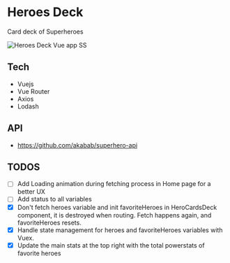 # Heroes Deck
Card deck of Superheroes

![Heroes Deck Vue app SS](https://i.postimg.cc/jdsQgGqP/Screen-Shot-2019-03-24-at-11-07-32.png "Heroes Deck Vue app")

## Tech
* Vuejs
* Vue Router
* Axios
* Lodash

## API
* https://github.com/akabab/superhero-api

## TODOS

- [ ] Add Loading animation during fetching process in Home page for a better UX
- [ ] Add status to all variables
- [x] Don't fetch heroes variable and init favoriteHeroes in HeroCardsDeck component, it is destroyed when routing. Fetch happens again, and favoriteHeroes resets.
- [x] Handle state management for heroes and favoriteHeroes variables with Vuex.
- [x] Update the main stats at the top right with the total powerstats of favorite heroes
